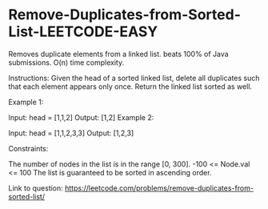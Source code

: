 # Remove-Duplicates-from-Sorted-List-LEETCODE-EASY
Removes duplicate elements from a linked list. beats 100% of Java submissions. O(n) time complexity. 

Instructions:
Given the head of a sorted linked list, delete all duplicates such that each element appears only once. Return the linked list sorted as well.

 

Example 1:


Input: head = [1,1,2]
Output: [1,2]
Example 2:


Input: head = [1,1,2,3,3]
Output: [1,2,3]
 

Constraints:

The number of nodes in the list is in the range [0, 300].
-100 <= Node.val <= 100
The list is guaranteed to be sorted in ascending order.

Link to question: https://leetcode.com/problems/remove-duplicates-from-sorted-list/
